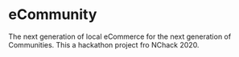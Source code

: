 # eCommunity
The next generation of local eCommerce for the next generation of Communities. This a hackathon project fro NChack 2020.
